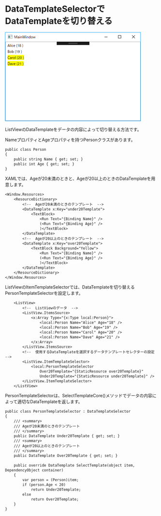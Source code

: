 # DataTemplateSelectorでDataTemplateを切り替える

![](DataTemplateSelectorSample.png)

ListViewのDataTemplateをデータの内容によって切り替える方法です。

NameプロパティとAgeプロパティを持つPersonクラスがあります。

    public class Person
    {
        public string Name { get; set; }
        public int Age { get; set; }
    }

XAMLでは、Ageが20未満のときと、Ageが20以上のときのDataTemplateを用意します。

    <Window.Resources>
        <ResourceDictionary>
            <!--  Ageが20未満のときのテンプレート  -->
            <DataTemplate x:Key="under20Template">
                <TextBlock>
                    <Run Text="{Binding Name}" />
                    (<Run Text="{Binding Age}" />
                    )</TextBlock>
            </DataTemplate>
            <!--  Ageが20以上のときのテンプレート  -->
            <DataTemplate x:Key="over20Template">
                <TextBlock Background="Yellow">
                    <Run Text="{Binding Name}" />
                    (<Run Text="{Binding Age}" />
                    )</TextBlock>
            </DataTemplate>
        </ResourceDictionary>
    </Window.Resources>

ListViewのItemTemplateSelectorでは、DataTemplateを切り替えるPersonTemplateSelectorを設定します。

        <ListView>
            <!--  ListViewのデータ  -->
            <ListView.ItemsSource>
                <x:Array Type="{x:Type local:Person}">
                    <local:Person Name="Alice" Age="18" />
                    <local:Person Name="Bob" Age="19" />
                    <local:Person Name="Carol" Age="20" />
                    <local:Person Name="Dave" Age="21" />
                </x:Array>
            </ListView.ItemsSource>
            <!--  使用するDataTemplateを選択するデータテンプレートセレクターの設定  -->
            <ListView.ItemTemplateSelector>
                <local:PersonTemplateSelector
                    Over20Template="{StaticResource over20Template}"
                    Under20Template="{StaticResource under20Template}" />
            </ListView.ItemTemplateSelector>
        </ListView>

PersonTemplateSelectorは、SelectTemplateCore()メソッドでデータの内容によって適切なDataTemplateを返します。

    public class PersonTemplateSelector : DataTemplateSelector
    {
        /// <summary>
        /// Ageが20未満のときのテンプレート
        /// </summary>
        public DataTemplate Under20Template { get; set; }
        /// <summary>
        /// Ageが20以上のときのテンプレート
        /// </summary>
        public DataTemplate Over20Template { get; set; }

        public override DataTemplate SelectTemplate(object item, DependencyObject container)
        {
            var person = (Person)item;
            if (person.Age < 20)
                return Under20Template;
            else
                return Over20Template;
        }
    }
